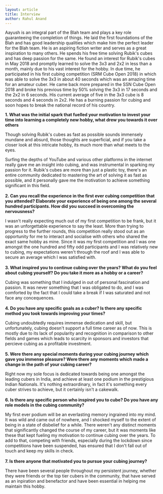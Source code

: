 ```yaml
---
layout: article
title: Interview
author: Rahul Anand
---
```


Aayush is an integral part of the Blah team and plays a key role guaranteeing the completion of things. He laid the first foundations of the Blah and has good leadership qualities which make him the perfect leader for the Blah team. He is an aspiring fiction writer and serves as a great inspiration to many others. He spends his free time solving Rubik's cubes and has deep passion for the same. He found an interest for Rubik's cubes in May 2018 and promptly learned to solve the 3x3 and 2x2 in less than a month, mainly due to his vast interest for the hobby. In due time, he participated in his first cubing competition (SRM Cube Open 2018) in which was able to solve the 3x3 in about 40 seconds which was an amazing time for an amateur cuber. He came back more prepared in the SSN Cube Open 2018 and broke his previous time by 50% solving the 3x3 in 17 seconds and the 2x2 in 6 seconds. His current average of five in the 3x3 cube is 8 seconds and 4 seconds in 2x2. He has a burning passion for cubing and soon hopes to break the national record of his country.

**1. What was the initial spark that fuelled your motivation to invest your time into learning a completely new hobby, what drew you towards it over others**<br>

Though solving Rubik's cubes as fast as possible sounds immensely mundane and absurd, those thoughts are superficial, and if you take a closer look at this intricate hobby, its much more than what meets to the eyes. 

Surfing the depths of YouTube and various other platforms in the internet really gave me an insight into cubing, and was instrumental in sparking my passion for it. Rubik's cubes are more than just a plastic toy, there's an entire community dedicated to mastering the art of solving it as fast as possible, and it personally gave me the motivation to achieve something significant in this field.
<br><br>
**2. Can you recall the experience in the first ever cubing competition that you attended? Elaborate your experience of being one among the several hundred participants. How did you succeed in overcoming the nervousness?**<br>

I wasn't really expecting much out of my first competition to be frank, but it was an unforgettable experience to say the least. More than trying to progress to the further rounds, this competition really stood out as an opportunity for me to interact and socialise with others who shared the exact same hobby as mine. Since it was my first competition and I was one amongst the one hundred and fifty odd participants and I was relatively new to cubing, my expectations weren't through the roof and I was able to secure an average which I was satisfied with.
<br><br>
**3. What inspired you to continue cubing over the years? What do you feel about cubing yourself? Do you take it more as a hobby or a career?**<br>

Cubing was something that I indulged in out of personal fascination and passion. It was never something that I was obligated to do, and I was comforted by the fact that I could take a break if I was saturated and not face any concequences.
<br><br>
**4. Do you have any specific goals as a cuber? Is there any specific method you took towards improving your times?**<br>

Cubing undoubtedly requires immense dedication and skill, but unfortunately, cubing doesn't support a full time career as of now. This is mostly due to its lack of popularity and recognition in comparison to other fields and games which leads to scarcity in sponsors and investors that percieve cubing as a profitable investment.
<br><br>
**5. Were there any special moments during your cubing journey which gave you immense pleasure? Were there any moments which made a change in the path of your cubing career?**<br>

Right now my sole focus is dedicated towards being one amongst the leading cubers in India, and achieve at least one podium in the prestigious Indian Nationals. It's nothing extraordinary, in fact it's something every cuber strives to achieve, but it certainly isn't a cakewalk.
<br><br>
**6. Is there any specific person who inspired you to cube? Do you have any role models in the cubing community?**<br>

My first ever podium will be an everlasting memory ingrained into my mind. It was wild and came out of nowhere, and I shocked myself to the extent of being in a state of disbelief for a while. There weren't any distinct moments that significantly changed the course of my career, but it was moments like these that kept fueling my motivation to continue cubing over the years. To add to that, competing with friends, especially during the lockdown since competitions have been suspended, has ensured that I don't fall out of touch and keep my skills in check.
<br><br>
**7. Is there anyone that motivated you to pursue your cubing journey?**<br>

There have been several people throughout my persistent journey, whether they were friends or the top tier cubers in the community, that have served as an inpiration and benefactor and have been essential in helping me maintain this hobby.
<br><br>
